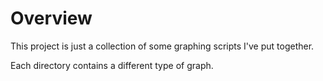 # Overview

This project is just a collection of some graphing scripts I've put together.

Each directory contains a different type of graph.
